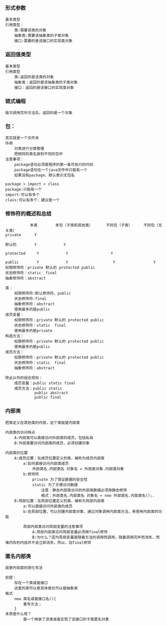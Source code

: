 ### 形式参数
    基本类型
    引用类型：
        类:需要该类的对象
        抽象类:需要该抽象类的子类对象
        接口:需要的是该接口的实现类对象
        
### 返回值类型
    基本类型
    引用类型
        类:返回的是该类的对象
        抽象类：返回的是该抽象类的子类对象
        接口：返回的是该接口的实现类对象
        
### 链式编程
    每次调用完毕方法后，返回的是一个对象
    
### 包：
    其实就是一个文件夹
    作用
        对类进行分类管理
        把相同的类名放到不同的包中
    注意事项：
        package语句必须是程序的第一条可执行的代码
        package语句在一个java文件中只能有一个
        如果没有package，默认表示无包名
        
    package > import > class
    package:只能有一个
    import:可以有多个
    class:可以有多个，建议是一个

### 修饰符的概述和总结
    
               本类        本包（子类和其他类）      不同包（子类）     不同包（无关类）
    private      Y           
        
    默认的        Y            Y
        
    protected     Y            Y                   Y
        
    public        Y            Y                    Y                 Y
    权限修饰符：private 默认的 protected public
    状态修饰符：static  final
    抽象修饰符：abstract
    
    类：
        权限修饰符:默认修饰符，public
        状态修饰符:final
        抽象修饰符：abstract
        使用最多的是public
    成员变量：
        权限修饰符：private 默认的 protected public
        状态修饰符：static  final
        使用最多的是private
    构造方法：
        权限修饰符：private 默认的 protected public
        使用最多的是public
    成员方法：
        权限修饰符：private 默认的 protected public
        状态修饰符：static  final
        抽象修饰符：abstract
        
    除此以外的组合规则：
        成员变量：public static final
        成员方法：public static
                 public abstract
                 public final
                 
### 内部类
    把类定义在其他类的内部，这个类就是内部类
    
    内部类的访问特点
        A:内部类可以直接访问外部类的成员，包括私有
        B:外部类要访问内部类的成员，必须创建对象
    
    内部类的位置
        A:成员位置：在成员位置定义的类，被称为成员内部类
            a:如何直接访问内部类成员
                外部类名.内部类名 对象名 = 外部类对象.内部类对象
            b:修饰符
                private 为了保证数据的安全性
                static 为了方便访问数据
                    注意：静态内部类访问的外部类数据必须用静态修饰
                    格式：外部类名.内部类名 对象名 = new 外部类名.内部类名();.
        B:局部位置：在局部位置定义的类，被称为局部内部类
            a:可以直接访问外部类的成员
            b:在局部位置，可以创建内部类对象，通过对象调用内部类方法，来使用内部类的功能
            
            局部内部类访问局部变量的注意事项
                A:局部内部类访问局部变量必须用final修饰
                B:为什么？因为局部变量是随着方法的调用而调用，随着调用完毕而消失，而堆内存的内容并不会立即消失，所以，加final修饰              
### 匿名内部类
    就是内部类的简化写法
    
    前提：
        存在一个类或者接口
        这里的类可以是具体类也可以是抽象类
    格式
        new 类名或者接口名(){
            重写方法；
        }
    本质是什么呢？
            是一个继承了该类或者实现了该接口的子类匿名对象         
        
        
        
        
        
        
                